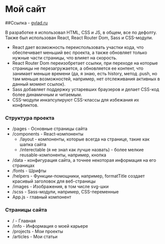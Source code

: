 # Мой сайт

##Ссылка - [gvlad.ru](https://gvlad.ru)

В разработке я использовал HTML, CSS и JS, в общем, все по дефолту.
Также был использован React, React Router Dom, Sass и CSS-модули.

- React дает возможность переиспользовать участки кода, что обеспечивает меньший вес проекта, а также обновляет только нужные части страницы, что влияет на скорость.
- React Router Dom переизобретает ссылки, при переходе на которые страницы не перезагружается, а обновляется ее контент, что занимает меньше времени (да, я знаю, есть history, метод .push, но там меньше возможностей, например, нет отслеживания активных в данный момент ссылок).
- Sass добавляет поддержку устаревших браузеров и делает CSS-код более динамичным и читаемым.
- CSS-модули инкапсулируют CSS-классы для избежания их конфликтов.

### Структура проекта

- /pages - Основные страницы сайта
- /components - React-компоненты
    - /layout - компоненты, которые всегда на странице, такие как шапка сайта
    - /interectable (я не знал как лучше назвать) - более мелкие reusable-компоненты, например, кнопка
- /data - конфигурация сайта, а точнее некоторая информация на его страницах
- /fonts - Шрифты
- /helpers - Функции-помощники, например, formatTitle создает красивый заголовок для веб-страницы
- /images - Изображения, в том числе svg-шки
- /scss - Sass-модули, например, CSS-переменные
- App.js - главный компонент

### Страницы сайта
- / - Главная
- /info - Информация о моей карьере
- /projects - Мои проекты
- /articles - Мои статьи
